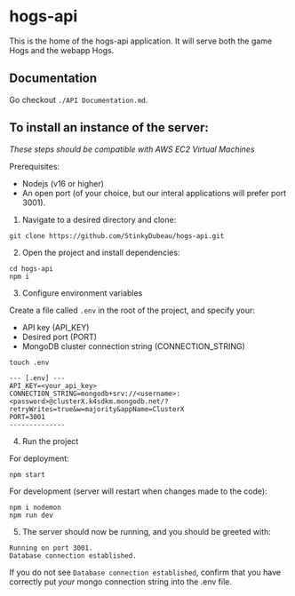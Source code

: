 # hogs-api
This is the home of the hogs-api application. It will serve both the game Hogs and the webapp Hogs.

## Documentation
Go checkout `./API Documentation.md`.

## To install an instance of the server:
*These steps should be compatible with AWS EC2 Virtual Machines*

Prerequisites:
- Nodejs (v16 or higher)
- An open port (of your choice, but our interal applications will prefer port 3001).

1. Navigate to a desired directory and clone:

```
git clone https://github.com/StinkyDubeau/hogs-api.git
```

2. Open the project and install dependencies:

```
cd hogs-api
npm i
```

3. Configure environment variables

Create a file called `.env` in the root of the project, and specify your:
- API key (API_KEY)
- Desired port (PORT)
- MongoDB cluster connection string (CONNECTION_STRING)

```
touch .env
```
```
--- [.env] ---
API_KEY=<your_api_key>
CONNECTION_STRING=mongodb+srv://<username>:<password>@clusterX.k4sdkm.mongodb.net/?retryWrites=true&w=majority&appName=ClusterX
PORT=3001
--------------
```

4. Run the project

For deployment:

```
npm start
```

For development (server will restart when changes made to the code):

```
npm i nodemon
npm run dev
```

5. The server should now be running, and you should be greeted with:

```
Running on port 3001.
Database connection established.
```

If you do not see `Database connection established`, confirm that you have correctly put *your* mongo connection string into the .env file.